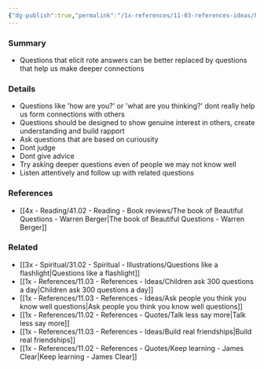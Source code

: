```yaml
---
{"dg-publish":true,"permalink":"/1x-references/11-03-references-ideas/how-to-use-questions-that-foster-deeper-connections/","title":"How to use questions that foster deeper connections","dgShowBacklinks":false}
---
```



### Summary
- Questions that elicit rote answers can be better replaced by questions that help us make deeper connections

### Details
- Questions like 'how are you?' or 'what are you thinking?' dont really help us form connections with others
- Questions should be designed to show genuine interest in others, create understanding and build rapport
- Ask questions that are based on curiousity
- Dont judge
- Dont give advice
- Try asking deeper questions even of people we may not know well
- Listen attentively and follow up with related questions

### References
- [[4x - Reading/41.02 - Reading - Book reviews/The book of Beautiful Questions - Warren Berger\|The book of Beautiful Questions - Warren Berger]]

### Related
- [[3x - Spiritual/31.02 - Spiritual - Illustrations/Questions like a flashlight\|Questions like a flashlight]]
- [[1x - References/11.03 - References - Ideas/Children ask 300 questions a day\|Children ask 300 questions a day]]
- [[1x - References/11.03 - References - Ideas/Ask people you think you know well questions\|Ask people you think you know well questions]]
- [[1x - References/11.02 - References - Quotes/Talk less say more\|Talk less say more]]
- [[1x - References/11.03 - References - Ideas/Build real friendships\|Build real friendships]]
- [[1x - References/11.02 - References - Quotes/Keep learning - James Clear\|Keep learning - James Clear]]